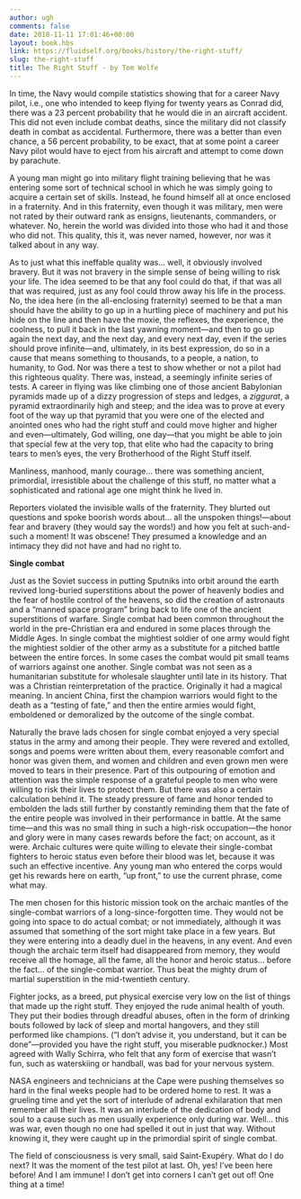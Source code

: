 ```yaml
---
author: ugh
comments: false
date: 2018-11-11 17:01:46+00:00
layout: book.hbs
link: https://fluidself.org/books/history/the-right-stuff/
slug: the-right-stuff
title: The Right Stuff - by Tom Wolfe
---
```


In time, the Navy would compile statistics showing that for a career Navy pilot, i.e., one who intended to keep flying for twenty years as Conrad did, there was a 23 percent probability that he would die in an aircraft accident. This did not even include combat deaths, since the military did not classify death in combat as accidental. Furthermore, there was a better than even chance, a 56 percent probability, to be exact, that at some point a career Navy pilot would have to eject from his aircraft and attempt to come down by parachute.

A young man might go into military flight training believing that he was entering some sort of technical school in which he was simply going to acquire a certain set of skills. Instead, he found himself all at once enclosed in a fraternity. And in this fraternity, even though it was military, men were not rated by their outward rank as ensigns, lieutenants, commanders, or whatever. No, herein the world was divided into those who had it and those who did not. This quality, this it, was never named, however, nor was it talked about in any way.

As to just what this ineffable quality was... well, it obviously involved bravery. But it was not bravery in the simple sense of being willing to risk your life. The idea seemed to be that any fool could do that, if that was all that was required, just as any fool could throw away his life in the process. No, the idea here (in the all-enclosing fraternity) seemed to be that a man should have the ability to go up in a hurtling piece of machinery and put his hide on the line and then have the moxie, the reflexes, the experience, the coolness, to pull it back in the last yawning moment—and then to go up again the next day, and the next day, and every next day, even if the series should prove infinite—and, ultimately, in its best expression, do so in a cause that means something to thousands, to a people, a nation, to humanity, to God. Nor was there a test to show whether or not a pilot had this righteous quality. There was, instead, a seemingly infinite series of tests. A career in flying was like climbing one of those ancient Babylonian pyramids made up of a dizzy progression of steps and ledges, a _ziggurat_, a pyramid extraordinarily high and steep; and the idea was to prove at every foot of the way up that pyramid that you were one of the elected and anointed ones who had the right stuff and could move higher and higher and even—ultimately, God willing, one day—that you might be able to join that special few at the very top, that elite who had the capacity to bring tears to men’s eyes, the very Brotherhood of the Right Stuff itself.

Manliness, manhood, manly courage... there was something ancient, primordial, irresistible about the challenge of this stuff, no matter what a sophisticated and rational age one might think he lived in.

Reporters violated the invisible walls of the fraternity. They blurted out questions and spoke boorish words about... all the unspoken things!—about fear and bravery (they would say the words!) and how you felt at such-and-such a moment! It was obscene! They presumed a knowledge and an intimacy they did not have and had no right to.

**Single combat**

Just as the Soviet success in putting Sputniks into orbit around the earth revived long-buried superstitions about the power of heavenly bodies and the fear of hostile control of the heavens, so did the creation of astronauts and a “manned space program” bring back to life one of the ancient superstitions of warfare. Single combat had been common throughout the world in the pre-Christian era and endured in some places through the Middle Ages. In single combat the mightiest soldier of one army would fight the mightiest soldier of the other army as a substitute for a pitched battle between the entire forces. In some cases the combat would pit small teams of warriors against one another. Single combat was not seen as a humanitarian substitute for wholesale slaughter until late in its history. That was a Christian reinterpretation of the practice. Originally it had a magical meaning. In ancient China, first the champion warriors would fight to the death as a “testing of fate,” and then the entire armies would fight, emboldened or demoralized by the outcome of the single combat.

Naturally the brave lads chosen for single combat enjoyed a very special status in the army and among their people. They were revered and extolled, songs and poems were written about them, every reasonable comfort and honor was given them, and women and children and even grown men were moved to tears in their presence. Part of this outpouring of emotion and attention was the simple response of a grateful people to men who were willing to risk their lives to protect them. But there was also a certain calculation behind it. The steady pressure of fame and honor tended to embolden the lads still further by constantly reminding them that the fate of the entire people was involved in their performance in battle. At the same time—and this was no small thing in such a high-risk occupation—the honor and glory were in many cases rewards before the fact; on account, as it were. Archaic cultures were quite willing to elevate their single-combat fighters to heroic status even before their blood was let, because it was such an effective incentive. Any young man who entered the corps would get his rewards here on earth, “up front,” to use the current phrase, come what may.

The men chosen for this historic mission took on the archaic mantles of the single-combat warriors of a long-since-forgotten time. They would not be going into space to do actual combat; or not immediately, although it was assumed that something of the sort might take place in a few years. But they were entering into a deadly duel in the heavens, in any event. And even though the archaic term itself had disappeared from memory, they would receive all the homage, all the fame, all the honor and heroic status... before the fact... of the single-combat warrior. Thus beat the mighty drum of martial superstition in the mid-twentieth century.

Fighter jocks, as a breed, put physical exercise very low on the list of things that made up the right stuff. They enjoyed the rude animal health of youth. They put their bodies through dreadful abuses, often in the form of drinking bouts followed by lack of sleep and mortal hangovers, and they still performed like champions. (“I don’t advise it, you understand, but it can be done”—provided you have the right stuff, you miserable pudknocker.) Most agreed with Wally Schirra, who felt that any form of exercise that wasn’t fun, such as waterskiing or handball, was bad for your nervous system.

NASA engineers and technicians at the Cape were pushing themselves so hard in the final weeks people had to be ordered home to rest. It was a grueling time and yet the sort of interlude of adrenal exhilaration that men remember all their lives. It was an interlude of the dedication of body and soul to a cause such as men usually experience only during war. Well... this was war, even though no one had spelled it out in just that way. Without knowing it, they were caught up in the primordial spirit of single combat.

The field of consciousness is very small, said Saint-Exupéry. What do I do next? It was the moment of the test pilot at last. Oh, yes! I’ve been here before! And I am immune! I don’t get into corners I can’t get out of! One thing at a time!
